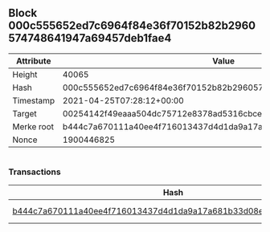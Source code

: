 ## Block 000c555652ed7c6964f84e36f70152b82b2960574748641947a69457deb1fae4

Attribute | Value
--- | ---
Height | 40065
Hash | 000c555652ed7c6964f84e36f70152b82b2960574748641947a69457deb1fae4
Timestamp | 2021-04-25T07:28:12+00:00
Target | 00254142f49eaaa504dc75712e8378ad5316cbcead634704b3734b6271167cc4
Merke root | b444c7a670111a40ee4f716013437d4d1da9a17a681b33d08e4921c258ca8e47
Nonce | 1900446825

```

```

### Transactions

Hash | Amount
--- | ---
[b444c7a670111a40ee4f716013437d4d1da9a17a681b33d08e4921c258ca8e47](b444c7a670111a40ee4f716013437d4d1da9a17a681b33d08e4921c258ca8e47.md) | 10.00000000 SKEPTI 
